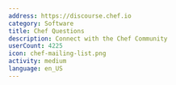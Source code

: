 ```yaml
---
address: https://discourse.chef.io
category: Software
title: Chef Questions
description: Connect with the Chef Community
userCount: 4225
icon: chef-mailing-list.png
activity: medium
language: en_US
---
```

